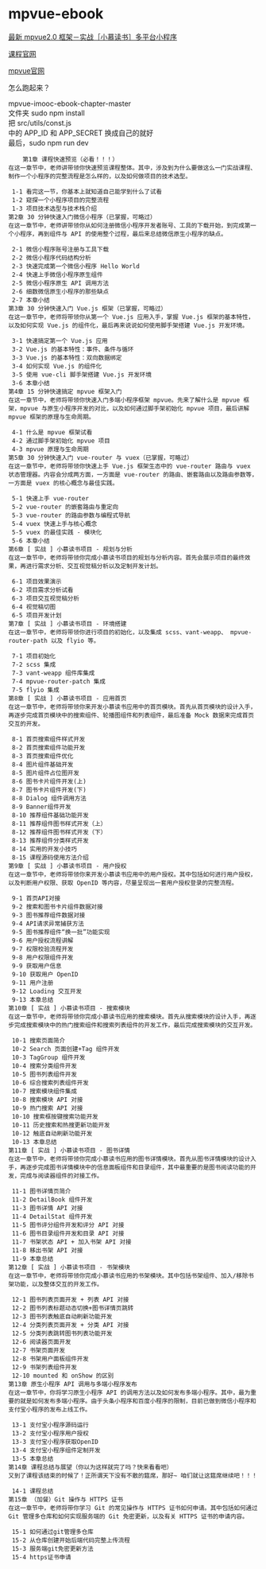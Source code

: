 # mpvue-ebook


[最新 mpvue2.0 框架－实战［小慕读书］多平台小程序](https://coding.imooc.com/class/chapter/376.html#Anchor)

[课程官网](http://www.youbaobao.xyz/mpvue-docs/guide/)

[mpvue官网](http://mpvue.com/)


怎么跑起来？
	
mpvue-imooc-ebook-chapter-master  
文件夹 
sudo npm install  
把 src/utils/const.js  
中的 APP_ID 和  APP_SECRET 换成自己的就好  
最后，sudo npm run dev  



	
		第1章 课程快速预览（必看！！！）
	在这一章节中，老师讲带领你快速预览课程整体。其中，涉及到为什么要做这么一门实战课程、制作一个小程序的完整流程是怎么样的，以及如何做项目的技术选型。
	
	 1-1 看完这一节，你基本上就知道自己能学到什么了试看
	 1-2 窥探一个小程序项目的完整流程
	 1-3 项目技术选型与技术栈介绍
	第2章 30 分钟快速入门微信小程序（已掌握，可略过）
	在这一章节中，老师讲带领你从如何注册微信小程序开发者账号、工具的下载开始，到完成第一个小程序，再到组件与 API 的使用整个过程，最后来总结微信原生小程序的缺点。
	
	 2-1 微信小程序账号注册与工具下载
	 2-2 微信小程序代码结构分析
	 2-3 快速完成第一个微信小程序 Hello World
	 2-4 快速上手微信小程序原生组件
	 2-5 微信小程序原生 API 调用方法
	 2-6 细数微信原生小程序的那些缺点
	 2-7 本章小结
	第3章 30 分钟快速入门 Vue.js 框架（已掌握，可略过）
	在这一章节中，老师将带领你从第一个 Vue.js 应用入手，掌握 Vue.js 框架的基本特性，以及如何实现 Vue.js 的组件化，最后再来说说如何使用脚手架搭建 Vue.js 开发环境。
	
	 3-1 快速搞定第一个 Vue.js 应用
	 3-2 Vue.js 的基本特性：事件、条件与循环
	 3-3 Vue.js 的基本特性：双向数据绑定
	 3-4 如何实现 Vue.js 的组件化
	 3-5 使用 vue-cli 脚手架搭建 Vue.js 开发环境
	 3-6 本章小结
	第4章 15 分钟快速搞定 mpvue 框架入门
	在这一章节中，老师将带领你快速入门多端小程序框架 mpvue。先来了解什么是 mpvue 框架，mpvue 与原生小程序开发的对比，以及如何通过脚手架初始化 mpvue 项目，最后讲解 mpvue 框架的原理与生命周期。
	
	 4-1 什么是 mpvue 框架试看
	 4-2 通过脚手架初始化 mpvue 项目
	 4-3 mpvue 原理与生命周期
	第5章 30 分钟快速入门 vue-router 与 vuex（已掌握，可略过）
	在这一章节中，老师将带领你快速上手 Vue.js 框架生态中的 vue-router 路由与 vuex 状态管理器。内容会分成两方面，一方面是 vue-router 的路由、嵌套路由以及路由参数等，一方面是 vuex 的核心概念与最佳实践。
	
	 5-1 快速上手 vue-router
	 5-2 vue-router 的嵌套路由与重定向
	 5-3 vue-router 的路由参数与编程式导航
	 5-4 vuex 快速上手与核心概念
	 5-5 vuex 的最佳实践 - 模块化
	 5-6 本章小结
	第6章 [ 实战 ] 小慕读书项目 - 规划与分析
	在这一章节中，老师将带领你完成小慕读书项目的规划与分析内容。首先会展示项目的最终效果，再进行需求分析、交互视觉稿分析以及定制开发计划。
	
	 6-1 项目效果演示
	 6-2 项目需求分析试看
	 6-3 项目交互视觉稿分析
	 6-4 视觉稿切图
	 6-5 项目开发计划
	第7章 [ 实战 ] 小慕读书项目 - 环境搭建
	在这一章节中，老师将带领你进行项目的初始化，以及集成 scss、vant-weapp、 mpvue-router-path 以及 flyio 等。
	
	 7-1 项目初始化
	 7-2 scss 集成
	 7-3 vant-weapp 组件库集成
	 7-4 mpvue-router-patch 集成
	 7-5 flyio 集成
	第8章 [ 实战 ] 小慕读书项目 - 应用首页
	在这一章节中，老师将带领你来开发小慕读书应用中的首页模块。首先从首页模块的设计入手，再逐步完成首页模块中的搜索组件、轮播图组件和列表组件，最后准备 Mock 数据来完成首页交互的开发。
	
	 8-1 首页搜索组件样式开发
	 8-2 首页搜索组件功能开发
	 8-3 首页搜索组件优化
	 8-4 图片组件基础开发
	 8-5 图片组件占位图开发
	 8-6 图书卡片组件开发(上)
	 8-7 图书卡片组件开发(下)
	 8-8 Dialog 组件调用方法
	 8-9 Banner组件开发
	 8-10 推荐组件基础功能开发
	 8-11 推荐组件图书样式开发（上）
	 8-12 推荐组件图书样式开发（下）
	 8-13 推荐组件分类样式开发
	 8-14 实用的开发小技巧
	 8-15 课程源码使用方法介绍
	第9章 [ 实战 ] 小慕读书项目 - 用户授权
	在这一章节中，老师将带领你来开发小慕读书应用中的用户授权。其中包括如何进行用户授权，以及判断用户权限、获取 OpenID 等内容，尽量呈现出一套用户授权登录的完整流程。
	
	 9-1 首页API对接
	 9-2 搜索和图书卡片组件数据对接
	 9-3 图书推荐组件数据对接
	 9-4 API请求异常捕获方法
	 9-5 图书推荐组件“换一批”功能实现
	 9-6 用户授权流程讲解
	 9-7 权限校验流程开发
	 9-8 用户权限组件开发
	 9-9 获取用户信息
	 9-10 获取用户 OpenID
	 9-11 用户注册
	 9-12 Loading 交互开发
	 9-13 本章总结
	第10章 [ 实战 ] 小慕读书项目 - 搜索模块
	在这一章节中，老师将带领你完成小慕读书应用的搜索模块。首先从搜索模块的设计入手，再逐步完成搜索模块中的热门搜索组件和搜索列表组件的开发工作，最后完成搜索模块的交互开发。
	
	 10-1 搜索页面简介
	 10-2 Search 页面创建+Tag 组件开发
	 10-3 TagGroup 组件开发
	 10-4 搜索分类组件开发
	 10-5 图书列表组件开发
	 10-6 综合搜索列表组件开发
	 10-7 搜索模块组件集成
	 10-8 搜索模块 API 对接
	 10-9 热门搜索 API 对接
	 10-10 搜索框按键搜索功能开发
	 10-11 历史搜索和热搜更新功能开发
	 10-12 触底自动刷新功能开发
	 10-13 本章总结
	第11章 [ 实战 ] 小慕读书项目 - 图书详情
	在这一章节中，老师将带领你完成小慕读书应用的图书详情模块。首先从图书详情模块的设计入手，再逐步完成图书详情模块中的信息面板组件和目录组件，其中最重要的是图书阅读功能的开发，完成与阅读器组件的对接工作。
	
	 11-1 图书详情页简介
	 11-2 DetailBook 组件开发
	 11-3 图书详情 API 对接
	 11-4 DetailStat 组件开发
	 11-5 图书评分组件开发和评分 API 对接
	 11-6 图书目录组件开发和目录 API 对接
	 11-7 书架状态 API + 加入书架 API 对接
	 11-8 移出书架 API 对接
	 11-9 本章总结
	第12章 [ 实战 ] 小慕读书项目 - 书架模块
	在这一章节中，老师将带领你完成小慕读书应用的书架模块。其中包括书架组件、加入/移除书架功能，以及整体交互的开发工作。
	
	 12-1 图书列表页面开发 + 列表 API 对接
	 12-2 图书列表标题动态切换+图书详情页跳转
	 12-3 图书列表触底自动刷新功能开发
	 12-4 分类列表页面开发 + 分类 API 对接
	 12-5 分类列表跳转图书列表功能开发
	 12-6 阅读器页面开发
	 12-7 书架页面开发
	 12-8 书架用户面板组件开发
	 12-9 书架列表组件开发
	 12-10 mounted 和 onShow 的区别
	第13章 原生小程序 API 调用与多端小程序发布
	在这一章节中，你将学习原生小程序 API 的调用方法以及如何发布多端小程序。其中，最为重要的就是如何发布多端小程序。由于头条小程序和百度小程序的限制，目前已做到微信小程序和支付宝小程序的发布上线工作。
	
	 13-1 支付宝小程序源码运行
	 13-2 支付宝小程序用户授权
	 13-3 支付宝小程序获取OpenID
	 13-4 支付宝小程序组件定制开发
	 13-5 本章总结
	第14章 课程总结与展望（你以为这样就完了吗？快来看看吧）
	又到了课程该结束的时候了！正所谓天下没有不散的筵席，那好~ 咱们就让这筵席继续吧！！！
	
	 14-1 课程总结
	第15章 （加餐）Git 操作与 HTTPS 证书
	在这一章节中，老师将带你学习 Git 的常见操作与 HTTPS 证书如何申请。其中包括如何通过 Git 管理多仓库和如何实现服务端的 Git 免密更新，以及有关 HTTPS 证书的申请内容。
	
	 15-1 如何通过git管理多仓库
	 15-2 从仓库创建开始后端代码完整上传流程
	 15-3 服务端git免密更新方法
	 15-4 https证书申请